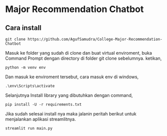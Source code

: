 # Major Recommendation Chatbot

## Cara install
```console
git clone https://github.com/AgufSamudra/College-Major-Recommendation-Chatbot
```
Masuk ke folder yang sudah di clone dan buat virtual enviroment, buka Command Prompt dengan directory di folder git clone sebelumnya. ketikan,
```console
python -m venv env
```
Dan masuk ke enviroment tersebut, cara masuk env di windows,
```console
.\env\Scripts\activate
```
Selanjutnya Install library yang dibutuhkan dengan command,
```console
pip install -U -r requirements.txt
```

Jika sudah selesai install nya maka jalanin peritah berikut untuk menjalankan aplikasi streamlitnya.
```console
streamlit run main.py
```